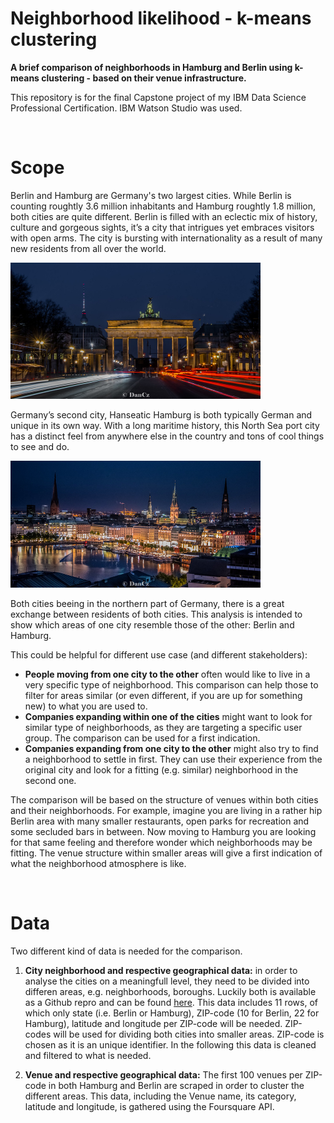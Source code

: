 # Neighborhood likelihood - k-means clustering

**A brief comparison of neighborhoods in Hamburg and Berlin using k-means clustering - based on their venue infrastructure.**

This repository is for the final Capstone project of my IBM Data Science Professional Certification. IBM Watson Studio was used.

<br>

Scope
=====

Berlin and Hamburg are Germany's two largest cities. While Berlin is counting roughtly 3.6 million inhabitants and Hamburg roughtly 1.8 million, both cities are quite different. Berlin is filled with an eclectic mix of history, culture and gorgeous sights, it’s a city that intrigues yet embraces visitors with open arms. The city is bursting with internationality as a result of many new residents from all over the world.

<img src="./assets/berlin.jpg" alt="Berlin Brandenburger Tor" width="400"/>

Germany’s second city, Hanseatic Hamburg is both typically German and unique in its own way. With a long maritime history, this North Sea port city has a distinct feel from anywhere else in the country and tons of cool things to see and do.

<img src="./assets/hamburg.jpg" alt="Berlin Brandenburger Tor" width="400"/>

Both cities beeing in the northern part of Germany, there is a great exchange between residents of both cities. This analysis is intended to show which areas of one city resemble those of the other: Berlin and Hamburg.

This could be helpful for different use case (and different stakeholders):

* **People moving from one city to the other** often would like to live in a very specific type of neighborhood. This comparison can help those to filter for areas similar (or even different, if you are up for something new) to what you are used to.
* **Companies expanding within one of the cities** might want to look for similar type of neighborhoods, as they are targeting a specific user group. The comparison can be used for a first indication.
* **Companies expanding from one city to the other** might also try to find a neighborhood to settle in first. They can use their experience from the original city and look for a fitting (e.g. similar) neighborhood in the second one.

The comparison will be based on the structure of venues within both cities and their neighborhoods. For example, imagine you are living in a rather hip Berlin area with many smaller restaurants, open parks for recreation and some secluded bars in between. Now moving to Hamburg you are looking for that same feeling and therefore wonder which neighborhoods may be fitting. The venue structure within smaller areas will give a first indication of what the neighborhood atmosphere is like.

<br>

Data
=====

Two different kind of data is needed for the comparison.

1. **City neighborhood and respective geographical data:** in order to analyse the cities on a meaningfull level, they need to be divided into differen areas, e.g. neighborhoods, boroughs. Luckily both is available as a Github repro and can be found [here](https://github.com/zauberware/postal-codes-json-xml-csv). This data includes 11 rows, of which only state (i.e. Berlin or Hamburg), ZIP-code (10 for Berlin, 22 for Hamburg), latitude and longitude per ZIP-code will be needed. ZIP-codes will be used for dividing both cities into smaller areas. ZIP-code is chosen as it is an unique identifier. In the following this data is cleaned and filtered to what is needed.

2. **Venue and respective geographical data:** The first 100 venues per ZIP-code in both Hamburg and Berlin are scraped in order to cluster the different areas. This data, including the Venue name, its category, latitude and longitude, is gathered using the Foursquare API. 